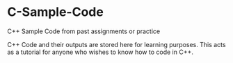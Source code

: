 # C-Sample-Code
C++ Sample Code from past assignments or practice

C++ Code and their outputs are stored here for learning purposes.
This acts as a tutorial for anyone who wishes to know how to code in C++.
